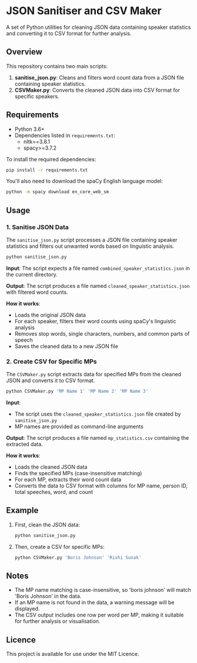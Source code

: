 # JSON Sanitiser and CSV Maker

A set of Python utilities for cleaning JSON data containing speaker statistics and converting it to CSV format for further analysis.

## Overview

This repository contains two main scripts:

1. **sanitise_json.py**: Cleans and filters word count data from a JSON file containing speaker statistics.
2. **CSVMaker.py**: Converts the cleaned JSON data into CSV format for specific speakers.

## Requirements

- Python 3.6+
- Dependencies listed in `requirements.txt`:
  - nltk==3.8.1
  - spacy>=3.7.2

To install the required dependencies:

```bash
pip install -r requirements.txt
```

You'll also need to download the spaCy English language model:

```bash
python -m spacy download en_core_web_sm
```

## Usage

### 1. Sanitise JSON Data

The `sanitise_json.py` script processes a JSON file containing speaker statistics and filters out unwanted words based on linguistic analysis.

```bash
python sanitise_json.py
```

**Input**: The script expects a file named `combined_speaker_statistics.json` in the current directory.

**Output**: The script produces a file named `cleaned_speaker_statistics.json` with filtered word counts.

**How it works**:
- Loads the original JSON data
- For each speaker, filters their word counts using spaCy's linguistic analysis
- Removes stop words, single characters, numbers, and common parts of speech
- Saves the cleaned data to a new JSON file

### 2. Create CSV for Specific MPs

The `CSVMaker.py` script extracts data for specified MPs from the cleaned JSON and converts it to CSV format.

```bash
python CSVMaker.py 'MP Name 1' 'MP Name 2' 'MP Name 3'
```

**Input**: 
- The script uses the `cleaned_speaker_statistics.json` file created by `sanitise_json.py`
- MP names are provided as command-line arguments

**Output**: The script produces a file named `mp_statistics.csv` containing the extracted data.

**How it works**:
- Loads the cleaned JSON data
- Finds the specified MPs (case-insensitive matching)
- For each MP, extracts their word count data
- Converts the data to CSV format with columns for MP name, person ID, total speeches, word, and count

## Example

1. First, clean the JSON data:
   ```bash
   python sanitise_json.py
   ```

2. Then, create a CSV for specific MPs:
   ```bash
   python CSVMaker.py 'Boris Johnson' 'Rishi Sunak'
   ```

## Notes

- The MP name matching is case-insensitive, so 'boris johnson' will match 'Boris Johnson' in the data.
- If an MP name is not found in the data, a warning message will be displayed.
- The CSV output includes one row per word per MP, making it suitable for further analysis or visualisation.

## Licence

This project is available for use under the MIT Licence. 